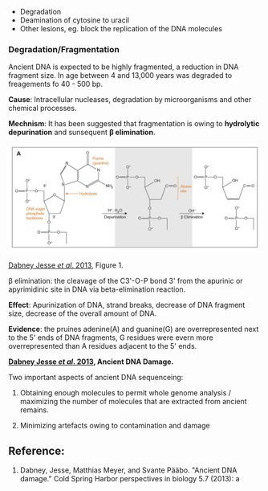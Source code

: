 - Degradation
- Deamination of cytosine to uracil
- Other lesions, eg. block the replication of the DNA molecules


### Degradation/Fragmentation


Ancient DNA is expected to be highly fragmented, a reduction in DNA fragment size. In age between 4 and 13,000 years was degraded to freagements fo 40 - 500 bp.

**Cause**: Intracellular nucleases, degradation by microorganisms and other chemical processes.

**Mechnism**: It has been suggested that fragmentation is owing to **hydrolytic depurination** and sunsequent **β elimination**.

![](Fragmentation.PNG)

[Dabney Jesse *et al*. 2013](https://www.ncbi.nlm.nih.gov/pmc/articles/PMC3685887/), Figure 1.

β elimination: the cleavage of the C3'-O-P bond 3' from the apurinic or apyrimidinic site in DNA via beta-elimination reaction.


**Effect**: Apurinization of DNA, strand breaks, decrease of DNA fragment size, decrease of the overall amount of DNA.

**Evidence**: the pruines adenine(A) and guanine(G) are overrepresented next to the 5' ends of DNA fragments, G residues were evern more overrepresented than A residues adjacent to the 5' ends.



**[Dabney Jesse *et al*. 2013](https://www.ncbi.nlm.nih.gov/pmc/articles/PMC3685887/), Ancient DNA Damage.**





Two important aspects of ancient DNA sequenceing:

1. Obtaining enough molecules to permit whole genome analysis /  maximizing the number of molecules that are extracted from ancient remains.

2. Minimizing artefacts owing to contamination and damage


## Reference:


1. Dabney, Jesse, Matthias Meyer, and Svante Pääbo. "Ancient DNA damage." Cold Spring Harbor perspectives in biology 5.7 (2013): a
